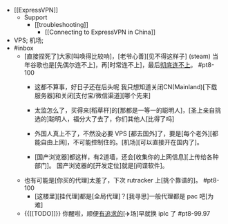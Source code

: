 - [[ExpressVPN]]
    - Support
        - [[troubleshooting]]
            - [[Connecting to ExpressVPN in China]]
- VPS; 机场;
- #inbox
    - [直接捏死了]大家[叫唤得比较响]，[老爷心善][见不得这样子] (steam)
当年谷歌也是[先偶尔连不上]，再[时常连不上]，最后[彻底连不上](https://bbs.saraba1st.com/2b/thread-2035687-2-1.html)。 #pt8-100
        - 这都不算事，好日子还在后头呢
我只想知道关闭CN(Mainland)[下载服务器]和关闭[支付宝/微信渠道][哪个先来]


        - 太监怎么了，买得来[稻草杆]的[那都是一等一的聪明人]，[圣上亲自挑选的]聪明人，福分大了去了，你们其他人[比得了吗]


        - 外国人真上不了，不然没必要 VPS [都去国外]了，要是[每个老外][都能自由上网]，不可能控制住的。[机场][可以直接开在国内了]。


        - [国产浏览器]都这样，有2道墙，还会[收集你的上网信息][上传给各种部门]。
国产浏览器的[开发定位]就是[间谍软件]。
    - 也有可能是[你买的代理]太差了，下次 rutracker 上[挑个靠谱的]。   #pt8-100
        - [这楼里][挂代理]都是[全局代理]？[我寻思]一般代理都是 pac 吧[为难]
    - {{[[TODO]]}} 你醒啦，顺便[有追求的](https://bbs.saraba1st.com/2b/thread-2047069-1-1.html)[✈️场]早就换 iplc 了 #pt8-99.97
